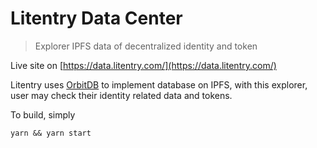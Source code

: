 # Litentry Data Center

> Explorer IPFS data of decentralized identity and token

Live site on [https://data.litentry.com/](https://data.litentry.com/)

 Litentry uses [OrbitDB](https://github.com/orbitdb/orbit-db) to implement database on IPFS, with this explorer, user may check their identity related data and tokens. 

To build, simply
```shell
yarn && yarn start
```

